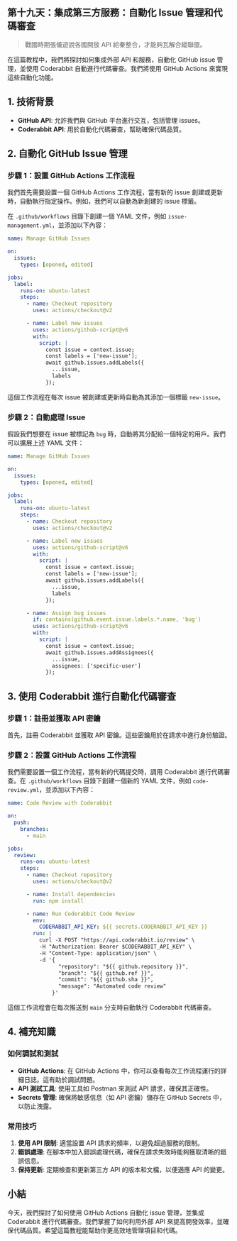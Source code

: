## 第十九天：**集成第三方服務：自動化 Issue 管理和代碼審查**

> 戰國時期張儀遊說各國開放 API 給秦整合，才能夠瓦解合縱聯盟。

在這篇教程中，我們將探討如何集成外部 API 和服務，自動化 GitHub issue 管理，並使用 Coderabbit 自動進行代碼審查。我們將使用 GitHub Actions 來實現這些自動化功能。

## **1. 技術背景**

- **GitHub API**: 允許我們與 GitHub 平台進行交互，包括管理 issues。
- **Coderabbit API**: 用於自動化代碼審查，幫助確保代碼品質。

## **2. 自動化 GitHub Issue 管理**

### **步驟 1：設置 GitHub Actions 工作流程**

我們首先需要設置一個 GitHub Actions 工作流程，當有新的 issue 創建或更新時，自動執行指定操作。例如，我們可以自動為新創建的 issue 標籤。

在 `.github/workflows` 目錄下創建一個 YAML 文件，例如 `issue-management.yml`，並添加以下內容：

```yaml
name: Manage GitHub Issues

on:
  issues:
    types: [opened, edited]

jobs:
  label:
    runs-on: ubuntu-latest
    steps:
      - name: Checkout repository
        uses: actions/checkout@v2

      - name: Label new issues
        uses: actions/github-script@v6
        with:
          script: |
            const issue = context.issue;
            const labels = ['new-issue'];
            await github.issues.addLabels({
              ...issue,
              labels
            });
```

這個工作流程在每次 issue 被創建或更新時自動為其添加一個標籤 `new-issue`。

### **步驟 2：自動處理 Issue**

假設我們想要在 issue 被標記為 `bug` 時，自動將其分配給一個特定的用戶。我們可以擴展上述 YAML 文件：

```yaml
name: Manage GitHub Issues

on:
  issues:
    types: [opened, edited]

jobs:
  label:
    runs-on: ubuntu-latest
    steps:
      - name: Checkout repository
        uses: actions/checkout@v2

      - name: Label new issues
        uses: actions/github-script@v6
        with:
          script: |
            const issue = context.issue;
            const labels = ['new-issue'];
            await github.issues.addLabels({
              ...issue,
              labels
            });

      - name: Assign bug issues
        if: contains(github.event.issue.labels.*.name, 'bug')
        uses: actions/github-script@v6
        with:
          script: |
            const issue = context.issue;
            await github.issues.addAssignees({
              ...issue,
              assignees: ['specific-user']
            });
```

## **3. 使用 Coderabbit 進行自動化代碼審查**

### **步驟 1：註冊並獲取 API 密鑰**

首先，註冊 Coderabbit 並獲取 API 密鑰。這些密鑰用於在請求中進行身份驗證。

### **步驟 2：設置 GitHub Actions 工作流程**

我們需要設置一個工作流程，當有新的代碼提交時，調用 Coderabbit 進行代碼審查。在 `.github/workflows` 目錄下創建一個新的 YAML 文件，例如 `code-review.yml`，並添加以下內容：

```yaml
name: Code Review with Coderabbit

on:
  push:
    branches:
      - main

jobs:
  review:
    runs-on: ubuntu-latest
    steps:
      - name: Checkout repository
        uses: actions/checkout@v2

      - name: Install dependencies
        run: npm install

      - name: Run Coderabbit Code Review
        env:
          CODERABBIT_API_KEY: ${{ secrets.CODERABBIT_API_KEY }}
        run: |
          curl -X POST "https://api.coderabbit.io/review" \
          -H "Authorization: Bearer $CODERABBIT_API_KEY" \
          -H "Content-Type: application/json" \
          -d '{
                "repository": "${{ github.repository }}",
                "branch": "${{ github.ref }}",
                "commit": "${{ github.sha }}",
                "message": "Automated code review"
              }'
```

這個工作流程會在每次推送到 `main` 分支時自動執行 Coderabbit 代碼審查。

## **4. 補充知識**

### **如何調試和測試**

- **GitHub Actions**: 在 GitHub Actions 中，你可以查看每次工作流程運行的詳細日誌。這有助於調試問題。
- **API 測試工具**: 使用工具如 Postman 來測試 API 請求，確保其正確性。
- **Secrets 管理**: 確保將敏感信息（如 API 密鑰）儲存在 GitHub Secrets 中，以防止洩露。

### **常用技巧**

1. **使用 API 限制**: 適當設置 API 請求的頻率，以避免超過服務的限制。
2. **錯誤處理**: 在腳本中加入錯誤處理代碼，確保在請求失敗時能夠獲取清晰的錯誤信息。
3. **保持更新**: 定期檢查和更新第三方 API 的版本和文檔，以便適應 API 的變更。

## **小結**

今天，我們探討了如何使用 GitHub Actions 自動化 issue 管理，並集成 Coderabbit 進行代碼審查。我們掌握了如何利用外部 API 來提高開發效率，並確保代碼品質。希望這篇教程能幫助你更高效地管理項目和代碼。